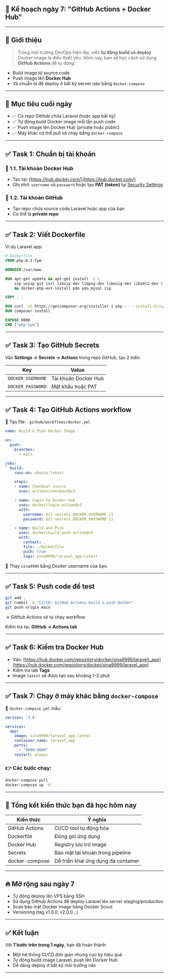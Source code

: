 

## 📅 Kế hoạch ngày 7: "GitHub Actions + Docker Hub" 

---

## 📝 **Giới thiệu**

> Trong môi trường DevOps hiện đại, việc **tự động build và deploy** Docker image là điều thiết yếu. Hôm nay, bạn sẽ học cách sử dụng **GitHub Actions** để tự động:

* Build image từ source code
* Push image lên **Docker Hub**
* Và chuẩn bị để deploy ở bất kỳ server nào bằng `docker-compose`

---

## 🎯 **Mục tiêu cuối ngày**

* ✅ Có repo GitHub chứa Laravel (hoặc app bất kỳ)
* ✅ Tự động build Docker image mỗi lần push code
* ✅ Push image lên Docker Hub (private hoặc public)
* ✅ Máy khác có thể pull và chạy bằng `docker-compose`

---

## ✅ Task 1: Chuẩn bị tài khoản

### 📌 1.1. Tài khoản Docker Hub

* Tạo tại: [https://hub.docker.com/](https://hub.docker.com/)
* Ghi nhớ: `username` và `password` hoặc tạo **PAT (token)** tại [Security Settings](https://hub.docker.com/settings/security)

### 📌 1.2. Tài khoản GitHub

* Tạo repo chứa source code Laravel hoặc app của bạn
* Có thể là **private repo**

---

## ✅ Task 2: Viết Dockerfile

Ví dụ Laravel app:

```dockerfile
# Dockerfile
FROM php:8.1-fpm

WORKDIR /var/www

RUN apt-get update && apt-get install -y \
    zip unzip git curl libzip-dev libpng-dev libonig-dev libxml2-dev \
    && docker-php-ext-install pdo pdo_mysql zip

COPY . .

RUN curl -sS https://getcomposer.org/installer | php -- --install-dir=/usr/local/bin --filename=composer
RUN composer install

EXPOSE 9000
CMD ["php-fpm"]
```

---

## ✅ Task 3: Tạo GitHub Secrets

Vào **Settings → Secrets → Actions** trong repo GitHub, tạo 2 biến:

| Key               | Value                |
| ----------------- | -------------------- |
| `DOCKER_USERNAME` | Tài khoản Docker Hub |
| `DOCKER_PASSWORD` | Mật khẩu hoặc PAT    |

---

## ✅ Task 4: Tạo GitHub Actions workflow

📁 Tạo file: `.github/workflows/docker.yml`

```yaml
name: Build & Push Docker Image

on:
  push:
    branches:
      - main

jobs:
  build:
    runs-on: ubuntu-latest

    steps:
    - name: Checkout source
      uses: actions/checkout@v3

    - name: Login to Docker Hub
      uses: docker/login-action@v3
      with:
        username: ${{ secrets.DOCKER_USERNAME }}
        password: ${{ secrets.DOCKER_PASSWORD }}

    - name: Build and Push
      uses: docker/build-push-action@v5
      with:
        context: .
        file: ./Dockerfile
        push: true
        tags: xina9999/laravel_app:latest
```

📌 Thay `xina9999` bằng Docker username của bạn.

---

## ✅ Task 5: Push code để test

```bash
git add .
git commit -m "CI/CD: GitHub Actions build & push Docker"
git push origin main
```

→ GitHub Actions sẽ tự chạy workflow

Kiểm tra tại: **GitHub → Actions tab**

---

## ✅ Task 6: Kiểm tra Docker Hub

* Vào: [https://hub.docker.com/repository/docker/xina9999/laravel\_app](https://hub.docker.com/repository/docker/xina9999/laravel_app)
* Kiểm tra tab **Tags**
* Image `latest` sẽ được tạo sau khoảng 1–2 phút

---

## ✅ Task 7: Chạy ở máy khác bằng `docker-compose`

📄 `docker-compose.yml` mẫu:

```yaml
version: '3.8'

services:
  app:
    image: xina9999/laravel_app:latest
    container_name: laravel_app
    ports:
      - "9000:9000"
    restart: always
```

### 👉 Các bước chạy:

```bash
docker-compose pull
docker-compose up -d
```

---

## 🧠 Tổng kết kiến thức bạn đã học hôm nay

| Kiến thức      | Ý nghĩa                             |
| -------------- | ----------------------------------- |
| GitHub Actions | CI/CD tool tự động hóa              |
| Dockerfile     | Đóng gói ứng dụng                   |
| Docker Hub     | Registry lưu trữ image              |
| Secrets        | Bảo mật tài khoản trong pipeline    |
| docker-compose | Dễ triển khai ứng dụng đa container |

---

## 🔥 Mở rộng sau ngày 7

* Tự động deploy lên VPS bằng SSH
* Sử dụng GitHub Actions để deploy Laravel lên server staging/production
* Scan bảo mật Docker image bằng Docker Scout
* Versioning (tag v1.0.0, v2.0.0...)

---

## ✅ Kết luận

Với **7 bước trên trong 1 ngày**, bạn đã hoàn thành:

* Một hệ thống CI/CD đơn giản nhưng cực kỳ hiệu quả
* Tự động build image Laravel, push lên Docker Hub
* Dễ dàng deploy ở bất kỳ môi trường nào

---

